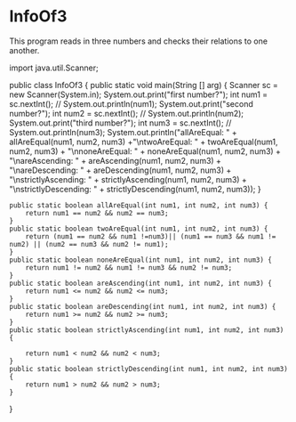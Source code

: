 # InfoOf3
This program reads in three numbers and checks their relations to one another.

import java.util.Scanner;

public class InfoOf3 {
    public static void main(String [] arg) {
        Scanner sc = new Scanner(System.in);
        System.out.print("first number?");
        int num1 = sc.nextInt();
       // System.out.println(num1);
        System.out.print("second number?");
        int num2 = sc.nextInt();
       // System.out.println(num2);
        System.out.print("third number?");
        int num3 = sc.nextInt();
       // System.out.println(num3);
        System.out.println("allAreEqual: " + allAreEqual(num1, num2, num3) +"\ntwoAreEqual: " + twoAreEqual(num1, num2, num3)
                + "\nnoneAreEqual: " + noneAreEqual(num1, num2, num3) + "\nareAscending: " + areAscending(num1, num2, num3)
                + "\nareDescending: " + areDescending(num1, num2, num3) + "\nstrictlyAscending: " + strictlyAscending(num1, num2, num3)
                + "\nstrictlyDescending: " + strictlyDescending(num1, num2, num3));
    }

    public static boolean allAreEqual(int num1, int num2, int num3) {
        return num1 == num2 && num2 == num3;
    }
    public static boolean twoAreEqual(int num1, int num2, int num3) {
        return (num1 == num2 && num1 !=num3)|| (num1 == num3 && num1 != num2) || (num2 == num3 && num2 != num1);
    }
    public static boolean noneAreEqual(int num1, int num2, int num3) {
        return num1 != num2 && num1 != num3 && num2 != num3;
    }
    public static boolean areAscending(int num1, int num2, int num3) {
        return num1 <= num2 && num2 <= num3;
    }
    public static boolean areDescending(int num1, int num2, int num3) {
        return num1 >= num2 && num2 >= num3;
    }
    public static boolean strictlyAscending(int num1, int num2, int num3) {

        return num1 < num2 && num2 < num3;
    }
    public static boolean strictlyDescending(int num1, int num2, int num3) {
        return num1 > num2 && num2 > num3;
    }

}
